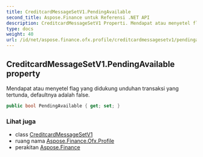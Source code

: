 ```yaml
---
title: CreditcardMessageSetV1.PendingAvailable
second_title: Aspose.Finance untuk Referensi .NET API
description: CreditcardMessageSetV1 Properti. Mendapat atau menyetel flag yang didukung unduhan transaksi yang tertunda defaultnya adalah false.
type: docs
weight: 40
url: /id/net/aspose.finance.ofx.profile/creditcardmessagesetv1/pendingavailable/
---
```

## CreditcardMessageSetV1.PendingAvailable property

Mendapat atau menyetel flag yang didukung unduhan transaksi yang tertunda, defaultnya adalah false.

```csharp
public bool PendingAvailable { get; set; }
```

### Lihat juga

* class [CreditcardMessageSetV1](../)
* ruang nama [Aspose.Finance.Ofx.Profile](../../creditcardmessagesetv1/)
* perakitan [Aspose.Finance](../../../)


